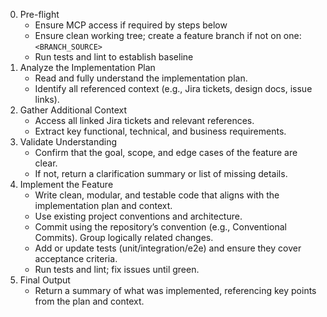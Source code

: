 0. Pre-flight
   - Ensure MCP access if required by steps below
   - Ensure clean working tree; create a feature branch if not on one: `<BRANCH_SOURCE>`
   - Run tests and lint to establish baseline
1. Analyze the Implementation Plan
   - Read and fully understand the implementation plan.
   - Identify all referenced context (e.g., Jira tickets, design docs, issue links).
2. Gather Additional Context
   - Access all linked Jira tickets and relevant references.
   - Extract key functional, technical, and business requirements.
3. Validate Understanding
   - Confirm that the goal, scope, and edge cases of the feature are clear.
   - If not, return a clarification summary or list of missing details.
4. Implement the Feature
   - Write clean, modular, and testable code that aligns with the implementation plan and context.
   - Use existing project conventions and architecture.
   - Commit using the repository’s convention (e.g., Conventional Commits). Group logically related changes.
   - Add or update tests (unit/integration/e2e) and ensure they cover acceptance criteria.
   - Run tests and lint; fix issues until green.
5. Final Output
   - Return a summary of what was implemented, referencing key points from the plan and context.
